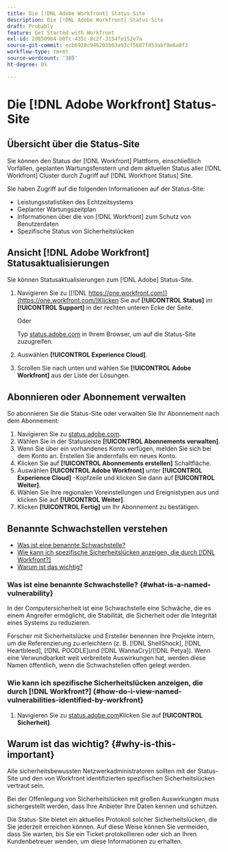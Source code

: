 ```yaml
---
title: Die [!DNL Adobe Workfront] Status-Site
description: Die [!DNL Adobe Workfront] Status-Site
draft: Probably
feature: Get Started with Workfront
exl-id: 2d8509b4-b0fc-435c-8c2f-3154fe152e7a
source-git-commit: ecb6928c946203b03a93cf5687fd53abf8e6a8f3
workflow-type: tm+mt
source-wordcount: '385'
ht-degree: 0%

---
```


# Die [!DNL Adobe Workfront] Status-Site

## Übersicht über die Status-Site

Sie können den Status der [!DNL Workfront] Plattform, einschließlich Vorfällen, geplanten Wartungsfenstern und dem aktuellen Status aller [!DNL Workfront] Cluster durch Zugriff auf [!DNL Workfront Status] Site.

Sie haben Zugriff auf die folgenden Informationen auf der Status-Site:

* Leistungsstatistiken des Echtzeitsystems
* Geplanter Wartungszeitplan
* Informationen über die von [!DNL Workfront] zum Schutz von Benutzerdaten
* Spezifische Status von Sicherheitslücken

## Ansicht [!DNL Adobe Workfront] Statusaktualisierungen

Sie können Statusaktualisierungen zum [!DNL Adobe] Status-Site.

1. Navigieren Sie zu [[!DNL https://one.workfront.com]](https://one.workfront.com/)Klicken Sie auf **[!UICONTROL Status]** im **[!UICONTROL Support]** in der rechten unteren Ecke der Seite.

   Oder

   Typ [status.adobe.com](http://status.adobe.com/) in Ihrem Browser, um auf die Status-Site zuzugreifen.

1. Auswählen **[!UICONTROL Experience Cloud]**.
1. Scrollen Sie nach unten und wählen Sie **[!UICONTROL Adobe Workfront]** aus der Liste der Lösungen.

## Abonnieren oder Abonnement verwalten

So abonnieren Sie die Status-Site oder verwalten Sie Ihr Abonnement nach dem Abonnement:

1. Navigieren Sie zu [status.adobe.com](http://status.adobe.com/).
1. Wählen Sie in der Statusleiste **[!UICONTROL Abonnements verwalten]**.
1. Wenn Sie über ein vorhandenes Konto verfügen, melden Sie sich bei dem Konto an. Erstellen Sie andernfalls ein neues Konto.
1. Klicken Sie auf **[!UICONTROL Abonnements erstellen]** Schaltfläche.
1. Auswählen **[!UICONTROL Adobe Workfront]** unter **[!UICONTROL Experience Cloud]** -Kopfzeile und klicken Sie dann auf **[!UICONTROL Weiter]**.
1. Wählen Sie Ihre regionalen Voreinstellungen und Ereignistypen aus und klicken Sie auf **[!UICONTROL Weiter]**.
1. Klicken **[!UICONTROL Fertig]** um Ihr Abonnement zu bestätigen.

## Benannte Schwachstellen verstehen

* [Was ist eine benannte Schwachstelle?](#what-is-a-named-vulnerability)
* [Wie kann ich spezifische Sicherheitslücken anzeigen, die durch [!DNL Workfront?]](#how-do-i-view-named-vulnerabilities-identified-by-workfront)
* [Warum ist das wichtig?](#why-is-this-important)

### Was ist eine benannte Schwachstelle? {#what-is-a-named-vulnerability}

In der Computersicherheit ist eine Schwachstelle eine Schwäche, die es einem Angreifer ermöglicht, die Stabilität, die Sicherheit oder die Integrität eines Systems zu reduzieren.

Forscher mit Sicherheitslücke und Ersteller benennen ihre Projekte intern, um die Referenzierung zu erleichtern (z. B. [!DNL ShellShock], [!DNL Heartbleed], [!DNL POODLE]und [!DNL WannaCry]/[!DNL Petya]). Wenn eine Verwundbarkeit weit verbreitete Auswirkungen hat, werden diese Namen öffentlich, wenn die Schwachstellen offen gelegt werden.

### Wie kann ich spezifische Sicherheitslücken anzeigen, die durch [!DNL Workfront?] {#how-do-i-view-named-vulnerabilities-identified-by-workfront}

1. Navigieren Sie zu  [status.adobe.com](https://status.adobe.com/de/)Klicken Sie auf **[!UICONTROL Sicherheit]**.

## Warum ist das wichtig? {#why-is-this-important}

Alle sicherheitsbewussten Netzwerkadministratoren sollten mit der Status-Site und den von Workfront identifizierten spezifischen Sicherheitslücken vertraut sein.

Bei der Offenlegung von Sicherheitslücken mit großen Auswirkungen muss sichergestellt werden, dass Ihre Anbieter Ihre Daten kennen und schützen.

Die Status-Site bietet ein aktuelles Protokoll solcher Sicherheitslücken, die Sie jederzeit erreichen können. Auf diese Weise können Sie vermeiden, dass Sie warten, bis Sie ein Ticket protokollieren oder sich an Ihren Kundenbetreuer wenden, um diese Informationen zu erhalten.

